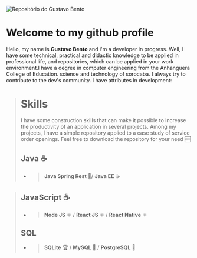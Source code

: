 ![Repositório do Gustavo Bento](https://img.techpowerup.org/200903/gustavo.png)
#   Welcome to my github profile

Hello, my name is **Gustavo Bento** and i'm a developer in progress. Well, I have some technical, practical and didactic knowledge to be applied in professional life, and repositories, which can be applied in your work environment.I have a degree in computer engineering from the Anhanguera College of Education. science and technology of sorocaba. I always try to contribute to the dev's community. I have attributes in development:
># Skills 
>I have some construction skills that can make it possible to increase the productivity of an application in several projects.  Among my projects, I have a simple repository applied to a case study of service order openings. Feel free to download the repository for your need 🆓
>## Java ☕
>- >**Java Spring Rest** 🍃/  **Java EE** ☕ 

>## JavaScript ☕️
>- >**Node JS** ⚛️ / **React JS** ⚛️ / **React Native** ⚛️
>## SQL
>- >**SQLite** 🏆 / **MySQL** 🐘 / **PostgreSQL** 🐘
